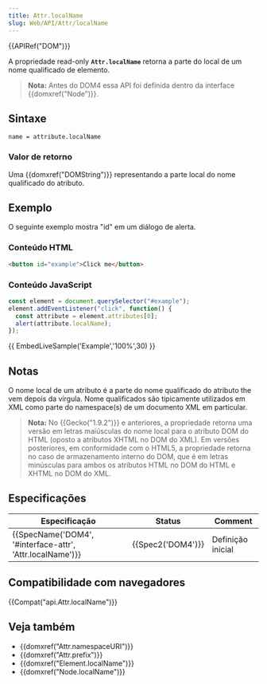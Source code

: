 ```yaml
---
title: Attr.localName
slug: Web/API/Attr/localName
---
```


{{APIRef("DOM")}}

A propriedade read-only **`Attr.localName`** retorna a parte do local de um nome qualificado de elemento.

> **Nota:** Antes do DOM4 essa API foi definida dentro da interface {{domxref("Node")}}.

## Sintaxe

```
name = attribute.localName
```

### Valor de retorno

Uma {{domxref("DOMString")}} representando a parte local do nome qualificado do atributo.

## Exemplo

O seguinte exemplo mostra "id" em um diálogo de alerta.

### Conteúdo HTML

```html
<button id="example">Click me</button>
```

### Conteúdo JavaScript

```js
const element = document.querySelector("#example");
element.addEventListener("click", function() {
  const attribute = element.attributes[0];
  alert(attribute.localName);
});
```

{{ EmbedLiveSample('Example','100%',30) }}

## Notas

O nome local de um atributo é a parte do nome qualificado do atributo the vem depois da vírgula. Nome qualificados são tipicamente utilizados em XML como parte do namespace(s) de um documento XML em particular.

> **Nota:** No {{Gecko("1.9.2")}} e anteriores, a propriedade retorna uma versão em letras maiúsculas do nome local para o atributo DOM do HTML (oposto a atributos XHTML no DOM do XML). Em versões posteriores, em conformidade com o HTML5, a propriedade retorna no caso de armazenamento interno do DOM, que é em letras minúsculas para ambos os atributos HTML no DOM do HTML e XHTML no DOM do XML.

## Especificações

| Especificação                                                                | Status                   | Comment           |
| ---------------------------------------------------------------------------- | ------------------------ | ----------------- |
| {{SpecName('DOM4', '#interface-attr', 'Attr.localName')}} | {{Spec2('DOM4')}} | Definição inicial |

## Compatibilidade com navegadores

{{Compat("api.Attr.localName")}}

## Veja também

- {{domxref("Attr.namespaceURI")}}
- {{domxref("Attr.prefix")}}
- {{domxref("Element.localName")}}
- {{domxref("Node.localName")}}
